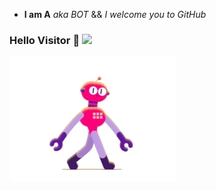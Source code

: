 - **I am A** *aka BOT* && *I welcome you to GitHub*

<!-- I like to see what other fellow devs are doing and so I follow each one of you who follows the main account (2nd purpose of this account I suppose)-->


### Hello Visitor 👋 [![](https://visitor-badge.glitch.me/badge?page_id=1UC1F3R616.1UC1F3R616)]()

![image](https://github.com/D-E-F-E-A-T/D-E-F-E-A-T/blob/master/200.webp)
